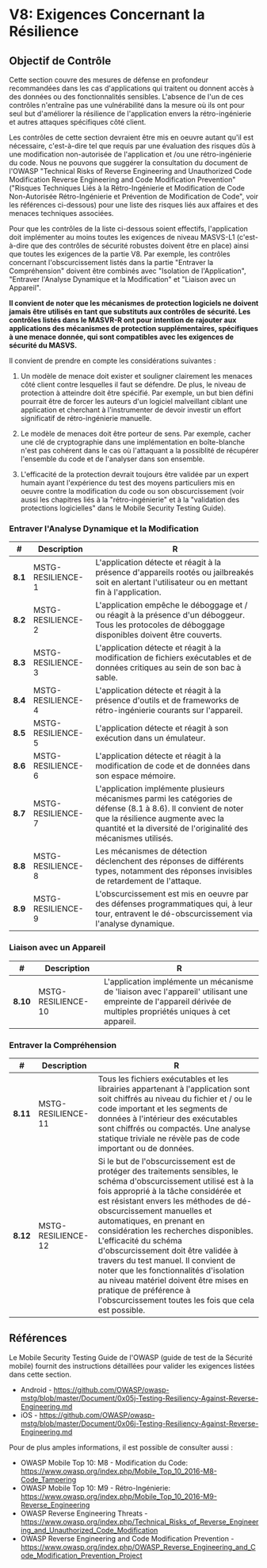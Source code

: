 # V8: Exigences Concernant la Résilience

## Objectif de Contrôle

Cette section couvre des mesures de défense en profondeur recommandées dans les cas d'applications qui traitent ou donnent accès à des données ou des fonctionnalités sensibles. L'absence de l'un de ces contrôles n'entraîne pas une vulnérabilité dans la mesure où ils ont pour seul but d'améliorer la résilience de l'application envers la rétro-ingénierie et autres attaques spécifiques côté client.

Les contrôles de cette section devraient être mis en oeuvre autant qu'il est nécessaire, c'est-à-dire tel que requis par une évaluation des risques dûs à une modification non-autorisée de l'application et /ou une rétro-ingénierie du code. Nous ne pouvons que suggérer la consultation du document de l'OWASP "Technical Risks of Reverse Engineering and Unauthorized Code Modification Reverse Engineering and Code Modification Prevention" ("Risques Techniques Liés à la Rétro-Ingénierie et Modification de Code Non-Autorisée Rétro-Ingénierie et Prévention de Modification de Code", voir les références ci-dessous) pour une liste des risques liés aux affaires et des menaces techniques associées.

Pour que les contrôles de la liste ci-dessous soient effectifs, l'application doit implémenter au moins toutes les exigences de niveau MASVS-L1 (c'est-à-dire que des contrôles de sécurité robustes doivent être en place) ainsi que toutes les exigences de la partie V8. Par exemple, les contrôles concernant l'obscurcissement listés dans la partie "Entraver la Compréhension" doivent être combinés avec "Isolation de l'Application", "Entraver l'Analyse Dynamique et la Modification" et "Liaison avec un Appareil".

**Il convient de noter que les mécanismes de protection logiciels ne doivent jamais être utilisés en tant que substituts aux contrôles de sécurité. Les contrôles listés dans le MASVR-R ont pour intention de rajouter aux applications des mécanismes de protection supplémentaires, spécifiques à une menace donnée, qui sont compatibles avec les exigences de sécurité du MASVS.**

Il convient de prendre en compte les considérations suivantes :

1. Un modèle de menace doit exister et souligner clairement les menaces côté client contre lesquelles il faut se défendre. De plus, le niveau de protection à atteindre doit être spécifié. Par exemple, un but bien défini pourrait être de forcer les auteurs d'un logiciel malveillant ciblant une application et cherchant à l'instrumenter de devoir investir un effort significatif de rétro-ingénierie manuelle.

2. Le modèle de menaces doit être porteur de sens. Par exemple, cacher une clé de cryptographie dans une implémentation en boîte-blanche n'est pas cohérent dans le cas où l'attaquant a la possiblité de récupérer l'ensemble du code et de l'analyser dans son ensemble.

3. L'efficacité de la protection devrait toujours être validée par un expert humain ayant l'expérience du test des moyens particuliers mis en oeuvre contre la modification du code ou son obscurcissement (voir aussi les chapitres liés à la "rétro-ingénierie" et à la "validation des protections logicielles" dans le Mobile Security Testing Guide).

<div style="page-break-after: always;"></div>

### Entraver l'Analyse Dynamique et la Modification

| # | Description | R |
| --- | --- | --- |
| **8.1** | MSTG-RESILIENCE-1 | L'application détecte et réagit à la présence d'appareils rootés ou jailbreakés soit en alertant l'utilisateur ou en mettant fin à l'application. | ✓ |
| **8.2** | MSTG-RESILIENCE-2 | L'application empêche le déboggage et / ou réagit à la présence d'un déboggeur. Tous les protocoles de déboggage disponibles doivent être couverts. | ✓ |
| **8.3** | MSTG-RESILIENCE-3 | L'application détecte et réagit à la modification de fichiers exécutables et de données critiques au sein de son bac à sable. | ✓ |
| **8.4** | MSTG-RESILIENCE-4 | L'application détecte et réagit à la présence d'outils et de frameworks de rétro-ingénierie courants sur l'appareil.| ✓ |
| **8.5** | MSTG-RESILIENCE-5 | L'application détecte et réagit à son exécution dans un émulateur.  | ✓ |
| **8.6** | MSTG-RESILIENCE-6 | L'application détecte et réagit à la modification de code et de données dans son espace mémoire. | ✓ |
| **8.7** | MSTG-RESILIENCE-7 | L'application implémente plusieurs mécanismes parmi les catégories de défense (8.1 à 8.6). Il convient de noter que la résilience augmente avec la quantité et la diversité de l'originalité des mécanismes utilisés. | ✓ |
| **8.8** | MSTG-RESILIENCE-8 | Les mécanismes de détection déclenchent des réponses de différents types, notamment des réponses invisibles de retardement de l'attaque. | ✓ |
| **8.9** | MSTG-RESILIENCE-9 | L'obscurcissement est mis en oeuvre par des défenses programmatiques qui, à leur tour, entravent le dé-obscurcissement via l'analyse dynamique.  | ✓ |

### Liaison avec un Appareil

| # | Description | R |
| --- | --- | --- |
| **8.10** | MSTG-RESILIENCE-10 | L'application implémente un mécanisme de 'liaison avec l'appareil' utilisant une empreinte de l'appareil dérivée de multiples propriétés uniques à cet appareil. | ✓ |

### Entraver la Compréhension

| # | Description | R |
| --- | --- | --- |
| **8.11** | MSTG-RESILIENCE-11 |Tous les fichiers exécutables et les librairies appartenant à l'application sont soit chiffrés au niveau du fichier et / ou le code important et les segments de données à l'intérieur des exécutables sont chiffrés ou compactés. Une analyse statique triviale ne révèle pas de code important ou de données. | ✓ |
| **8.12** | MSTG-RESILIENCE-12 | Si le but de l'obscurcissement est de protéger des traitements sensibles, le schéma d'obscurcissement utilisé est à la fois approprié à la tâche considérée et est résistant envers les méthodes de dé-obscurcissement manuelles et automatiques, en prenant en considération les recherches disponibles. L'efficacité du schéma d'obscurcissement doit être validée à travers du test manuel. Il convient de noter que les fonctionnalités d'isolation au niveau matériel doivent être mises en pratique de préférence à l'obscurcissement toutes les fois que cela est possible. | ✓ |

<div style="page-break-after: always;"></div>

## Références

Le Mobile Security Testing Guide de l'OWASP (guide de test de la Sécurité mobile) fournit des instructions détaillées pour valider les exigences listées dans cette section.

- Android - <https://github.com/OWASP/owasp-mstg/blob/master/Document/0x05j-Testing-Resiliency-Against-Reverse-Engineering.md>
- iOS - <https://github.com/OWASP/owasp-mstg/blob/master/Document/0x06j-Testing-Resiliency-Against-Reverse-Engineering.md>

Pour de plus amples informations, il est possible de consulter aussi :

- OWASP Mobile Top 10: M8 - Modification du Code: <https://www.owasp.org/index.php/Mobile_Top_10_2016-M8-Code_Tampering>
- OWASP Mobile Top 10: M9 - Rétro-Ingénierie: <https://www.owasp.org/index.php/Mobile_Top_10_2016-M9-Reverse_Engineering>
- OWASP Reverse Engineering Threats -<https://www.owasp.org/index.php/Technical_Risks_of_Reverse_Engineering_and_Unauthorized_Code_Modification>
- OWASP Reverse Engineering and Code Modification Prevention - <https://www.owasp.org/index.php/OWASP_Reverse_Engineering_and_Code_Modification_Prevention_Project>
